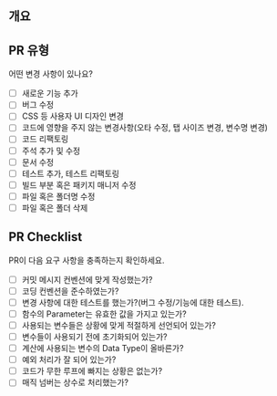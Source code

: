 ## 개요
<!---- 변경 사항 및 관련 이슈에 대해 간단하게 작성해주세요. 어떻게보다 무엇을 왜 수정했는지 설명해주세요. -->

<!---- Resolves: #(Isuue Number) -->

## PR 유형
어떤 변경 사항이 있나요?

- [ ] 새로운 기능 추가
- [ ] 버그 수정
- [ ] CSS 등 사용자 UI 디자인 변경
- [ ] 코드에 영향을 주지 않는 변경사항(오타 수정, 탭 사이즈 변경, 변수명 변경)
- [ ] 코드 리팩토링
- [ ] 주석 추가 및 수정
- [ ] 문서 수정
- [ ] 테스트 추가, 테스트 리팩토링
- [ ] 빌드 부분 혹은 패키지 매니저 수정
- [ ] 파일 혹은 폴더명 수정
- [ ] 파일 혹은 폴더 삭제

## PR Checklist
PR이 다음 요구 사항을 충족하는지 확인하세요.

- [ ] 커밋 메시지 컨벤션에 맞게 작성했는가?
- [ ] 코딩 컨벤션을 준수하였는가?
- [ ] 변경 사항에 대한 테스트를 했는가?(버그 수정/기능에 대한 테스트).
- [ ] 함수의 Parameter는 유효한 값을 가지고 있는가?
- [ ] 사용되는 변수들은 상황에 맞게 적절하게 선언되어 있는가?
- [ ] 변수들이 사용되기 전에 초기화되어 있는가?
- [ ] 계산에 사용되는 변수의 Data Type이 올바른가?
- [ ] 예외 처리가 잘 되어 있는가?
- [ ] 코드가 무한 루프에 빠지는 상황은 없는가?
- [ ] 매직 넘버는 상수로 처리했는가?